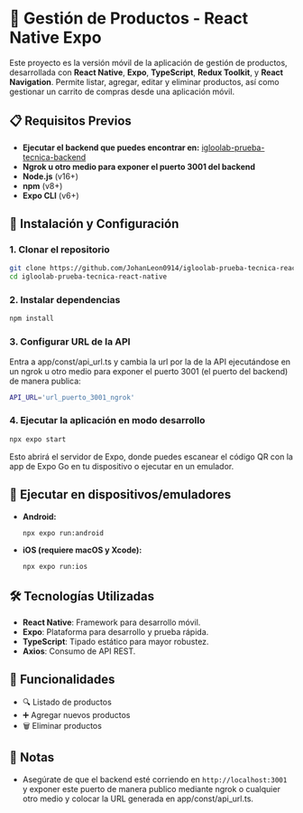 # 📱 Gestión de Productos - React Native Expo

Este proyecto es la versión móvil de la aplicación de gestión de productos, desarrollada con **React Native**, **Expo**, **TypeScript**, **Redux Toolkit**, y **React Navigation**. Permite listar, agregar, editar y eliminar productos, así como gestionar un carrito de compras desde una aplicación móvil.

## 📋 Requisitos Previos
- **Ejecutar el backend que puedes encontrar en:** [igloolab-prueba-tecnica-backend](https://github.com/JohanLeon0914/igloolab-prueba-tecnica-backend)
- **Ngrok u otro medio para exponer el puerto 3001 del backend**
- **Node.js** (v16+)
- **npm** (v8+)
- **Expo CLI** (v6+)

## 🚀 Instalación y Configuración

### 1. Clonar el repositorio
```bash
git clone https://github.com/JohanLeon0914/igloolab-prueba-tecnica-react-native
cd igloolab-prueba-tecnica-react-native
```

### 2. Instalar dependencias
```bash
npm install
```

### 3. Configurar URL de la API
Entra a app/const/api_url.ts y cambia la url por la de la API ejecutándose en un ngrok u otro medio para exponer el puerto 3001 (el puerto del backend) de manera publica:
```bash
API_URL='url_puerto_3001_ngrok'
```

### 4. Ejecutar la aplicación en modo desarrollo
```bash
npx expo start
```
Esto abrirá el servidor de Expo, donde puedes escanear el código QR con la app de Expo Go en tu dispositivo o ejecutar en un emulador.

## 📱 Ejecutar en dispositivos/emuladores
- **Android:**
  ```bash
  npx expo run:android
  ```
- **iOS (requiere macOS y Xcode):**
  ```bash
  npx expo run:ios
  ```

## 🛠 Tecnologías Utilizadas
- **React Native**: Framework para desarrollo móvil.
- **Expo**: Plataforma para desarrollo y prueba rápida.
- **TypeScript**: Tipado estático para mayor robustez.
- **Axios**: Consumo de API REST.

## 📄 Funcionalidades
- 🔍 Listado de productos
- ➕ Agregar nuevos productos
- 🗑️ Eliminar productos

## 📌 Notas
- Asegúrate de que el backend esté corriendo en `http://localhost:3001` y exponer este puerto de manera publico mediante ngrok o cualquier otro medio y colocar la URL generada en app/const/api_url.ts.
